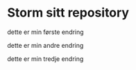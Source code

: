 # Storm sitt repository

dette er min første endring

dette er min andre endring

dette er min tredje endring